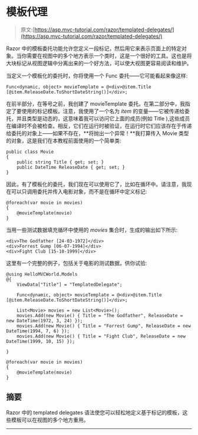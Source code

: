 # 模板代理

> 原文:[https://asp.mvc-tutorial.com/razor/templated-delegates/](https://asp.mvc-tutorial.com/razor/templated-delegates/)

Razor 中的模板委托功能允许您定义一段标记，然后用它来表示页面上的特定对象。当你需要在视图中的多个地方表示一个类时，这是一个很好的工具。这也是将大块标记从视图逻辑中分离出来的一个好方法，可以使大视图更容易阅读和维护。

当定义一个模板化的委托时，你将使用一个 Func 委托——它可能看起来像这样:

```
Func<dynamic, object> movieTemplate = @<div>@item.Title [@item.ReleaseDate.ToShortDateString()]</div>;
```

在前半部分，在等号之前，我创建了 movieTemplate 委托。在第二部分中，我指定了要使用的标记模板。注意，我使用了一个名为 *item* 的变量——它被传递给委托，并且类型是动态的，这意味着我可以访问它上面的成员(例如 Title ),这些成员在编译时不会被检查。相反，它们在运行时被验证，在运行时它们应该存在于传递给委托的对象上——如果不存在，**将抛出一个异常！**我打算传入 Movie 类型的对象，这是我们在本教程前面使用的一个简单类:

```
public class Movie
{
    public string Title { get; set; }
    public DateTime ReleaseDate { get; set; }
}
```

因此，有了模板化的委托，我们现在可以使用它了，比如在循环中。请注意，我现在可以只调用委托并传入电影对象，而不是在循环中定义标记:

<input type="hidden" name="IL_IN_ARTICLE">

```
@foreach(var movie in movies)
{
    @movieTemplate(movie)
}
```

当用一些测试数据填充循环中使用的 *movies* 集合时，生成的输出如下所示:

```
<div>The Godfather [24-03-1972]</div>
<div>Forrest Gump [06-07-1994]</div>
<div>Fight Club [15-10-1999]</div>
```

这里有一个完整的例子，包括关于电影的测试数据，供你试验:

```
@using HelloMVCWorld.Models
@{
    ViewData["Title"] = "TemplatedDelegate";

    Func<dynamic, object> movieTemplate = @<div>@item.Title [@item.ReleaseDate.ToShortDateString()]</div>;

    List<Movie> movies = new List<Movie>();
    movies.Add(new Movie() { Title = "The Godfather", ReleaseDate = new DateTime(1972, 3, 24) });
    movies.Add(new Movie() { Title = "Forrest Gump", ReleaseDate = new DateTime(1994, 7, 6) });
    movies.Add(new Movie() { Title = "Fight Club", ReleaseDate = new DateTime(1999, 10, 15) });

}

@foreach(var movie in movies)
{
    @movieTemplate(movie)
}
```

## 摘要

Razor 中的 templated delegates 语法使您可以轻松地定义基于标记的模板，这些模板可以在视图的多个地方重用。

* * *